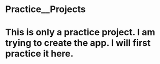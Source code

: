 # Practice__Projects

# This is only a practice project. I am trying to create the app. I will first practice it here. 
